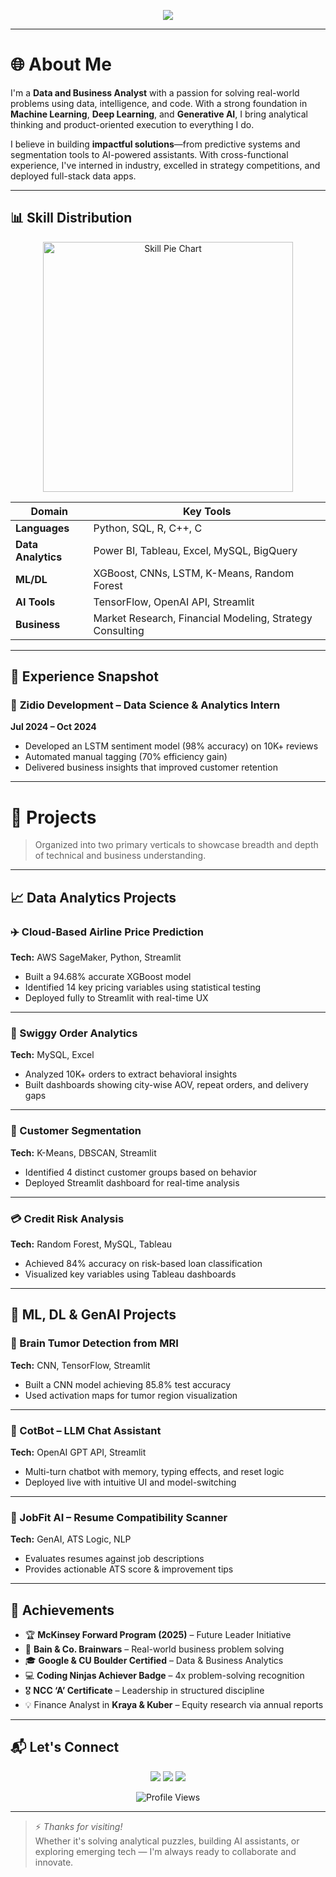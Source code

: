 
<p align="center">
  <img src="https://readme-typing-svg.herokuapp.com?font=Fira+Code&duration=3000&pause=1000&color=2E8B57&center=true&width=500&lines=Hi+%F0%9F%91%8B%2C+I'm+Arpan+Kumar+Mallik;Data+%26+Business+Analyst;ML%2C+DL+%26+GenAI+Practitioner" />
</p>

---

# 🌐 About Me

I'm a **Data and Business Analyst** with a passion for solving real-world problems using data, intelligence, and code. With a strong foundation in **Machine Learning**, **Deep Learning**, and **Generative AI**, I bring analytical thinking and product-oriented execution to everything I do.

I believe in building **impactful solutions**—from predictive systems and segmentation tools to AI-powered assistants. With cross-functional experience, I've interned in industry, excelled in strategy competitions, and deployed full-stack data apps.

---

## 📊 Skill Distribution

<p align="center">
  <img src="https://quickchart.io/chart?c={type:'pie',data:{labels:['Python','SQL','ML/DL','EDA & BI','GenAI'],datasets:[{data:[30,25,20,15,10]}]},options:{plugins:{legend:{position:'right'}}}}" alt="Skill Pie Chart" width="400">
</p>

| Domain | Key Tools |
|--------|-----------|
| **Languages** | Python, SQL, R, C++, C |
| **Data Analytics** | Power BI, Tableau, Excel, MySQL, BigQuery |
| **ML/DL** | XGBoost, CNNs, LSTM, K-Means, Random Forest |
| **AI Tools** | TensorFlow, OpenAI API, Streamlit |
| **Business** | Market Research, Financial Modeling, Strategy Consulting |

---

## 🧠 Experience Snapshot

### 💼 **Zidio Development** – Data Science & Analytics Intern  
**Jul 2024 – Oct 2024**  
- Developed an LSTM sentiment model (98% accuracy) on 10K+ reviews  
- Automated manual tagging (70% efficiency gain)  
- Delivered business insights that improved customer retention  

---

# 🧩 Projects

> Organized into two primary verticals to showcase breadth and depth of technical and business understanding.

---

## 📈 Data Analytics Projects

### ✈️ Cloud-Based Airline Price Prediction  
**Tech:** AWS SageMaker, Python, Streamlit  
- Built a 94.68% accurate XGBoost model  
- Identified 14 key pricing variables using statistical testing  
- Deployed fully to Streamlit with real-time UX

---

### 🛵 Swiggy Order Analytics  
**Tech:** MySQL, Excel  
- Analyzed 10K+ orders to extract behavioral insights  
- Built dashboards showing city-wise AOV, repeat orders, and delivery gaps

---

### 👥 Customer Segmentation  
**Tech:** K-Means, DBSCAN, Streamlit  
- Identified 4 distinct customer groups based on behavior  
- Deployed Streamlit dashboard for real-time analysis

---

### 💳 Credit Risk Analysis  
**Tech:** Random Forest, MySQL, Tableau  
- Achieved 84% accuracy on risk-based loan classification  
- Visualized key variables using Tableau dashboards  

---

## 🧬 ML, DL & GenAI Projects

### 🧠 Brain Tumor Detection from MRI  
**Tech:** CNN, TensorFlow, Streamlit  
- Built a CNN model achieving 85.8% test accuracy  
- Used activation maps for tumor region visualization

---

### 💬 CotBot – LLM Chat Assistant  
**Tech:** OpenAI GPT API, Streamlit  
- Multi-turn chatbot with memory, typing effects, and reset logic  
- Deployed live with intuitive UI and model-switching

---

### 📄 JobFit AI – Resume Compatibility Scanner  
**Tech:** GenAI, ATS Logic, NLP  
- Evaluates resumes against job descriptions  
- Provides actionable ATS score & improvement tips

---

## 🏅 Achievements

- 🏆 **McKinsey Forward Program (2025)** – Future Leader Initiative  
- 🧠 **Bain & Co. Brainwars** – Real-world business problem solving  
- 🎓 **Google & CU Boulder Certified** – Data & Business Analytics  
- 💻 **Coding Ninjas Achiever Badge** – 4x problem-solving recognition  
- 🎖 **NCC ‘A’ Certificate** – Leadership in structured discipline  
- 💡 Finance Analyst in **Kraya & Kuber** – Equity research via annual reports

---

## 📬 Let's Connect

<p align="center">
  <a href="mailto:arpanmallik173@gmail.com"><img src="https://img.shields.io/badge/email-arpanmallik173@gmail.com-red?style=for-the-badge&logo=gmail"></a>
  <a href="https://www.linkedin.com/in/arpanmallik9645"><img src="https://img.shields.io/badge/LinkedIn-ArpanMallik-blue?style=for-the-badge&logo=linkedin"></a>
  <a href="https://github.com/LegitScarf"><img src="https://img.shields.io/badge/GitHub-LegitScarf-black?style=for-the-badge&logo=github"></a>
</p>

<p align="center">
  <img src="https://komarev.com/ghpvc/?username=LegitScarf&style=flat-square&color=blue" alt="Profile Views" />
</p>

---

> ⚡ *Thanks for visiting!*  
> Whether it's solving analytical puzzles, building AI assistants, or exploring emerging tech — I'm always ready to collaborate and innovate.
